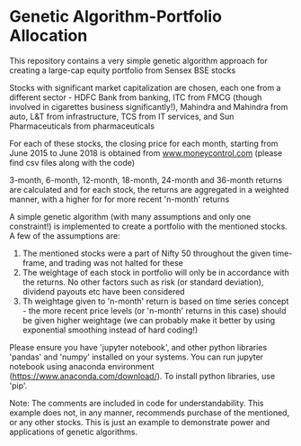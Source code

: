 # Genetic Algorithm-Portfolio Allocation

This repository contains a very simple genetic algorithm approach for creating a large-cap equity portfolio from Sensex BSE stocks

Stocks with significant market capitalization are chosen, each one from a different sector - HDFC Bank from banking, ITC from FMCG
(though involved in cigarettes business significantly!), Mahindra and Mahindra from auto, L&T from infrastructure, TCS from IT
services, and Sun Pharmaceuticals from pharmaceuticals

For each of these stocks, the closing price for each month, starting from June 2015 to June 2018 is obtained from www.moneycontrol.com (please find csv files along with the code)

3-month, 6-month, 12-month, 18-month, 24-month and 36-month returns are calculated and for each stock, the returns are aggregated
in a weighted manner, with a higher for for more recent 'n-month' returns

A simple genetic algorithm (with many assumptions and only one constraint!) is implemented to create a portfolio with the mentioned stocks. A few of the assumptions are: 
1. The mentioned stocks were a part of Nifty 50 throughout the given time-frame, and trading was not halted for these
2. The weightage of each stock in portfolio will only be in accordance with the returns. No other factors such as risk (or standard deviation), dividend payouts etc have been considered
3. Th weightage given to 'n-month' return is based on time series concept - the more recent price levels (or 'n-month' returns in this case) should be given higher weightage (we can probably make it better by using exponential smoothing instead of hard coding!)

Please ensure you have 'jupyter notebook', and other python libraries 'pandas' and 'numpy' installed on your systems. You can run jupyter notebook using anaconda environment (https://www.anaconda.com/download/). To install python libraries, use 'pip'. 

Note: The comments are included in code for understandability. This example does not, in any manner, recommends purchase of the mentioned, or any other stocks. This is just an example to demonstrate power and applications of genetic algorithms.  
